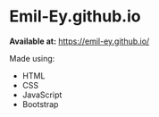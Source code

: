 # Emil-Ey.github.io

**Available at:** https://emil-ey.github.io/

Made using:
* HTML
* CSS
* JavaScript
* Bootstrap

